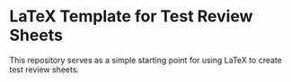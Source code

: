 <h1>LaTeX Template for Test Review Sheets</h1>
This repository serves as a simple starting point for using LaTeX to create test review sheets.